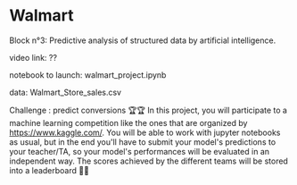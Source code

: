 # Walmart
Block n°3: Predictive analysis of structured data by artificial intelligence.

video link: ??

notebook to launch: walmart_project.ipynb

data: Walmart_Store_sales.csv










Challenge : predict conversions 🏆🏆
In this project, you will participate to a machine learning competition like the ones that are organized by https://www.kaggle.com/. You will be able to work with jupyter notebooks as usual, but in the end you'll have to submit your model's predictions to your teacher/TA, so your model's performances will be evaluated in an independent way. The scores achieved by the different teams will be stored into a leaderboard 🏅🏅

